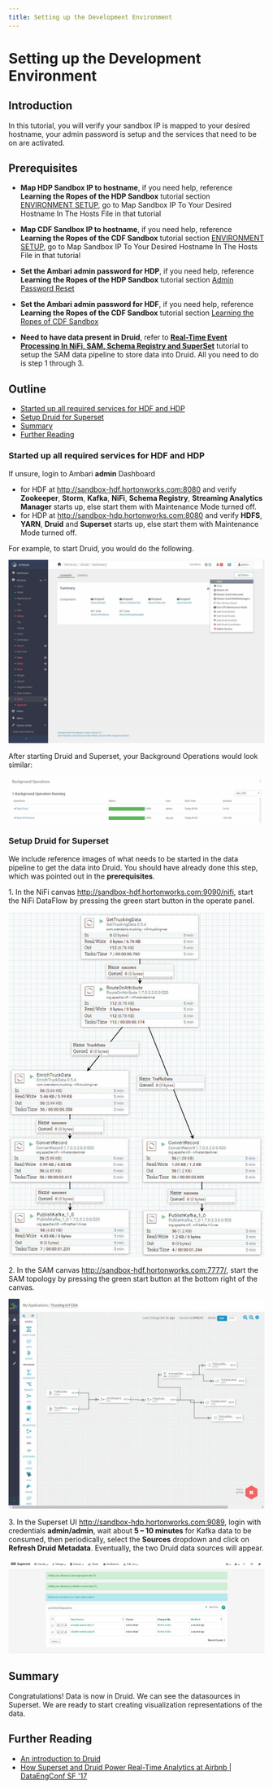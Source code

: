 ```yaml
---
title: Setting up the Development Environment
---
```


# Setting up the Development Environment

## Introduction

In this tutorial, you will verify your sandbox IP is mapped to your desired hostname, your admin password is setup and the services that need to be on are activated.

## Prerequisites

- **Map HDP Sandbox IP to hostname**, if you need help, reference **Learning the Ropes of the HDP Sandbox** tutorial section [ENVIRONMENT SETUP](https://hortonworks.com/tutorial/learning-the-ropes-of-the-hortonworks-sandbox/#environment-setup), go to Map Sandbox IP To Your Desired Hostname In The Hosts File in that tutorial

- **Map CDF Sandbox IP to hostname**, if you need help, reference **Learning the Ropes of the CDF Sandbox** tutorial section [ENVIRONMENT SETUP](https://hortonworks.com/tutorial/getting-started-with-cdf-sandbox/#environment-setup), go to Map Sandbox IP To Your Desired Hostname In The Hosts File in that tutorial

- **Set the Ambari admin password for HDP**, if you need help, reference **Learning the Ropes of the HDP Sandbox** tutorial section [Admin Password Reset](https://hortonworks.com/tutorial/learning-the-ropes-of-the-cdf-sandbox/#admin-password-reset)

- **Set the Ambari admin password for HDF**, if you need help, reference **Learning the Ropes of the CDF Sandbox** tutorial section [Learning the Ropes of CDF Sandbox](https://hortonworks.com/tutorial/getting-started-with-cdf-sandbox/#admin-password-reset)

- **Need to have data present in Druid**, refer to **[Real-Time Event Processing In NiFi, SAM, Schema Registry and SuperSet](https://hortonworks.com/tutorial/real-time-event-processing-in-nifi-sam-schema-registry-and-superset/)** tutorial to setup the SAM data pipeline to store data into Druid. All you need to do is step 1 through 3.

## Outline

- [Started up all required services for HDF and HDP](#started-up-all-required-services-for-hdf-and-hdp)
- [Setup Druid for Superset](#setup-druid-for-superset)
- [Summary](#summary)
- [Further Reading](#further-reading)

### Started up all required services for HDF and HDP

If unsure, login to Ambari **admin** Dashboard

- for HDF at http://sandbox-hdf.hortonworks.com:8080 and verify **Zookeeper**, **Storm**, **Kafka**,  **NiFi**, **Schema Registry**, **Streaming Analytics Manager** starts up, else start them with Maintenance Mode turned off.
- for HDP at http://sandbox-hdp.hortonworks.com:8080 and verify **HDFS**, **YARN**, **Druid** and **Superset** starts up, else start them with Maintenance Mode turned off.

For example, to start Druid, you would do the following.

![druid-service-start.jpg](assets/images/druid-service-start.jpg)

After starting Druid and Superset, your Background Operations would look similar:

![druid-superset-started.jpg](assets/images/druid-superset-started.jpg)

### Setup Druid for Superset

We include reference images of what needs to be started in the data
pipeline to get the data into Druid. You should have already done this step,
which was pointed out in the **prerequisites**.

1\. In the NiFi canvas http://sandbox-hdf.hortonworks.com:9090/nifi, start the
NiFi DataFlow by pressing the green start button in the operate panel.

![nifi-trucking-iot-flow.jpg](assets/images/nifi-trucking-iot-flow.jpg)

2\. In the SAM canvas http://sandbox-hdf.hortonworks.com:7777/, start the SAM
topology by pressing the green start button at the bottom right of the canvas.

![sam-trucking-iot-topology](assets/images/sam-trucking-iot-topology.jpg)

3\. In the Superset UI http://sandbox-hdp.hortonworks.com:9089, login
with credentials **admin/admin**, wait about **5 – 10 minutes** for Kafka data
to be consumed, then periodically, select the **Sources** dropdown and click on
**Refresh Druid Metadata**. Eventually, the two Druid data sources will appear.

![druid_metadata](assets/images/druid_metadata.jpg)

## Summary

Congratulations! Data is now in Druid. We can see the datasources in Superset.
We are ready to start creating visualization representations of the data.

## Further Reading

- [An introduction to Druid](https://www.youtube.com/watch?v=JEhmHsN8jZI)
- [How Superset and Druid Power Real-Time Analytics at Airbnb | DataEngConf SF '17](https://www.youtube.com/watch?v=W_Sp4jo1ACg)
